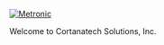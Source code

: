 <p>
	<a href="https://adminclient.cortanatechconsulting.com/">
		<img src="https://adminclient.cortanatechconsulting.com//media/app/default-logo-dark.svg" alt="Metronic"/>
	</a>
</p>

Welcome to Cortanatech Solutions, Inc.
